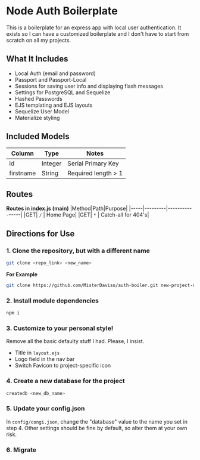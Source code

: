 # Node Auth Boilerplate
This is a boilerplate for an express app with local user authentication. It exists so I can have a customized boilerplate and I don't have to start from scratch on all my projects.

## What It Includes
* Local Auth (email and password)
* Passport and Passport-Local
* Sessions for saving user info and displaying flash messages
* Settings for PostgreSQL and Sequelize
* Hashed Passwords
* EJS templating and EJS layouts
* Sequelize User Model
* Materialize styling

## Included Models
| Column | Type | Notes |
|--------|------|---------------|
|id|Integer|Serial Primary Key|
|firstname|String|Required length > 1|

## Routes
**Routes in index.js (main)**
|Method|Path|Purpose|
|-----|---------|----------------|
|GET| `/` | Home Page|
|GET| `*` | Catch-all for 404's|

## Directions for Use

### 1. Clone the repository, but with a different name
``` sh
git clone <repo_link> <new_name>
```
**For Example**
```sh
git clone https://github.com/MisterDaviso/auth-boiler.git new-project-name
```

### 2. Install module dependencies
```sh
npm i 
```

### 3. Customize to your personal style!
Remove all the basic defaulty stuff I had. Please, I insist.
* Title in `layout.ejs`
* Logo field in the nav bar
* Switch Favicon to project-specific icon

### 4. Create a new database for the project
```sh
createdb <new_db_name>
```

### 5. Update your config.json
In `config/congi.json`, change the "database" value to the name you set in step 4. Other settings should be fine by default, so alter them at your own risk.

### 6. Migrate
